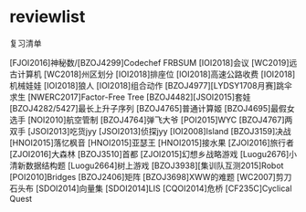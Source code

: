 # reviewlist
复习清单

[FJOI2016]神秘数/[BZOJ4299]Codechef FRBSUM
[IOI2018]会议
[WC2019]远古计算机
[WC2018]州区划分
[IOI2018]排座位
[IOI2018]高速公路收费
[IOI2018]机械娃娃
[IOI2018]狼人
[IOI2018]组合动作
[BZOJ4977][LYDSY1708月赛]跳伞求生
[NWERC2017]Factor-Free Tree
[BZOJ4482][JSOI2015]套娃
[BZOJ4282/5427]最长上升子序列
[BZOJ4765]普通计算姬
[BZOJ4695]最假女选手
[NOI2010]航空管制
[BZOJ4764]弹飞大爷
[POI2015]WYC
[BZOJ4767]两双手
[JSOI2013]吃货jyy
[JSOI2013]侦探jyy
[IOI2008]Island
[BZOJ3159]决战
[HNOI2015]落忆枫音
[HNOI2015]亚瑟王
[HNOI2015]接水果
[ZJOI2016]旅行者
[ZJOI2016]大森林
[BZOJ3510]首都
[ZJOI2015]幻想乡战略游戏
[Luogu2676]小清新数据结构题
[Luogu2664]树上游戏
[BZOJ3938][集训队互测2015]Robot
[POI2010]Bridges
[BZOJ2406]矩阵
[BZOJ3698]XWW的难题
[WC2007]剪刀石头布
[SDOI2014]向量集
[SDOI2014]LIS
[CQOI2014]危桥
[CF235C]Cyclical Quest